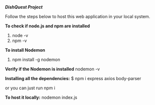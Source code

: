 ***DishQuest Project***

Follow the steps below to host this web application in your local system.

**To check if node.js and npm are installed**
1. node -v
2. npm -v

**To install Nodemon**
1. npm install -g nodemon

**Verify if the Nodemon is installed**
nodemon -v

**Installing all the dependencies:**
$ npm i express axios body-parser

or you can just run 
npm i

**To host it locally:**
nodemon index.js
